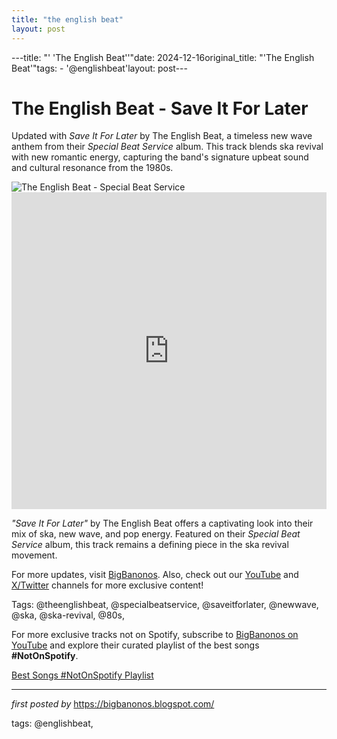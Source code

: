 ```yaml
---
title: "the english beat"
layout: post
---
```

---title: "' 'The English Beat''"date: 2024-12-16original_title: "'The English Beat'"tags:  - '@englishbeat'layout: post---<!-- Title of the Post --><h1 >The English Beat - Save It For Later</h1> <!-- Introductory Text --><p >Updated with *Save It For Later* by The English Beat, a timeless new wave anthem from their *Special Beat Service* album. This track blends ska revival with new romantic energy, capturing the band's signature upbeat sound and cultural resonance from the 1980s.</p> <!-- Featured Image --><div > <img src="https://i.scdn.co/image/ab67616d0000b273fd4b0aa9db46867f1e2a8470" alt="The English Beat - Special Beat Service" /></div> <!-- YouTube Video Embed --><div > <iframe width="100%" height="507" src="https://www.youtube.com/embed/c-7lBq0zuSM" title="The English Beat - Save It For Later (Official)" frameborder="0" allow="accelerometer; autoplay; clipboard-write; encrypted-media; gyroscope; picture-in-picture; web-share" referrerpolicy="strict-origin-when-cross-origin" allowfullscreen></iframe></div> <!-- Song Information --><div > <p><em>"Save It For Later"</em> by The English Beat offers a captivating look into their mix of ska, new wave, and pop energy. Featured on their *Special Beat Service* album, this track remains a defining piece in the ska revival movement.</p></div> <!-- Footer Links --><div > <p>For more updates, visit <a href="https://bigbanonos.blogspot.com/" target="_blank">BigBanonos</a>. Also, check out our <a href="https://www.youtube.com/@BigBanonos" target="_blank">YouTube</a> and <a href="https://x.com/bigbanonos" target="_blank">X/Twitter</a> channels for more exclusive content!</p></div> <!-- Tags --><p >Tags: @theenglishbeat, @specialbeatservice, @saveitforlater, @newwave, @ska, @ska-revival, @80s,</p><!--Subscribe and Playlist Links--><div>    <p>For more exclusive tracks not on Spotify, subscribe to <a href="https://www.youtube.com/@BigBanonos" target="_blank">BigBanonos on YouTube</a> and explore their curated playlist of the best songs <strong>#NotOnSpotify</strong>.</p>    <p><a href="https://www.youtube.com/playlist?list=PLtuNtuTatqI0kFahUCbtbfenC_ET5O_tr" target="_blank">Best Songs #NotOnSpotify Playlist<br /></a></p></div><hr /><p><em>first posted by</em> <a href="https://bigbanonos.blogspot.com/" rel="noopener" target="_new">https://bigbanonos.blogspot.com/</a></p><p>tags: @englishbeat,</p>